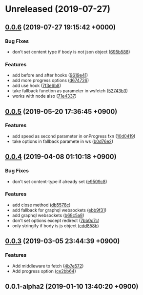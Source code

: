 # Unreleased (2019-07-27)



## [0.0.6](https://github.com/sifrr/sifrr/compare/v0.0.5...v0.0.6) (2019-07-27 19:15:42 +0000)


### Bug Fixes

* don't set content type if body is not json object ([695b588](https://github.com/sifrr/sifrr/commit/695b588))


### Features

* add before and after hooks ([9619e41](https://github.com/sifrr/sifrr/commit/9619e41))
* add more progress options ([d674726](https://github.com/sifrr/sifrr/commit/d674726))
* add use hook ([7f3e6b8](https://github.com/sifrr/sifrr/commit/7f3e6b8))
* take fallback function as parameter in wsfetch ([52743b3](https://github.com/sifrr/sifrr/commit/52743b3))
* works with node also ([71e4337](https://github.com/sifrr/sifrr/commit/71e4337))



## [0.0.5](https://github.com/sifrr/sifrr/compare/v0.0.4...v0.0.5) (2019-05-20 17:36:45 +0900)


### Features

* add speed as second parameter in onProgress fxn ([10d0419](https://github.com/sifrr/sifrr/commit/10d0419))
* take options in fallback paramete in ws ([b0d76e2](https://github.com/sifrr/sifrr/commit/b0d76e2))



## [0.0.4](https://github.com/sifrr/sifrr/compare/v0.0.3...v0.0.4) (2019-04-08 01:10:18 +0900)


### Bug Fixes

* don't set content-type if already set ([e9509c8](https://github.com/sifrr/sifrr/commit/e9509c8))


### Features

* add close method ([db5578c](https://github.com/sifrr/sifrr/commit/db5578c))
* add fallback for graphql websockets ([ebb9f31](https://github.com/sifrr/sifrr/commit/ebb9f31))
* add graphql websockets ([b68c5a8](https://github.com/sifrr/sifrr/commit/b68c5a8))
* don't set options except redirect ([7bb0c7c](https://github.com/sifrr/sifrr/commit/7bb0c7c))
* only stringify if body is js object ([cdd858b](https://github.com/sifrr/sifrr/commit/cdd858b))



## [0.0.3](https://github.com/sifrr/sifrr/compare/v0.0.1-alpha2...v0.0.3) (2019-03-05 23:44:39 +0900)


### Features

* Add middleware to fetch ([4b7e572](https://github.com/sifrr/sifrr/commit/4b7e572))
* Add progress option ([ce2bb64](https://github.com/sifrr/sifrr/commit/ce2bb64))



## 0.0.1-alpha2 (2019-01-10 13:40:20 +0900)



